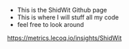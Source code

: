 - This is the ShidWit Github page
- This is where I will stuff all my code
- feel free to look around

https://metrics.lecoq.io/insights/ShidWit
